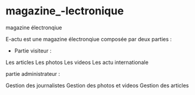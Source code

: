 # magazine_-lectronique
magazine électronqiue 

E-actu est une magazine électronqiue composée par deux parties : 
- Partie visiteur :

Les articles 
Les photos 
Les videos 
Les actu internationale 

partie administrateur : 

Gestion des journalistes 
Gestion des photos et videos 
Gestion des articles 
